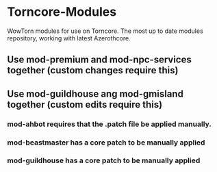 # Torncore-Modules
WowTorn modules for use on Torncore. The most up to date modules repository, working with latest Azerothcore.

## Use mod-premium and mod-npc-services together (custom changes require this)

## Use mod-guildhouse ang mod-gmisland together (custom edits require this)

### mod-ahbot requires that the .patch file be applied manually.

### mod-beastmaster has a core patch to be manually applied 

### mod-guildhouse has a core patch to be manually applied 

